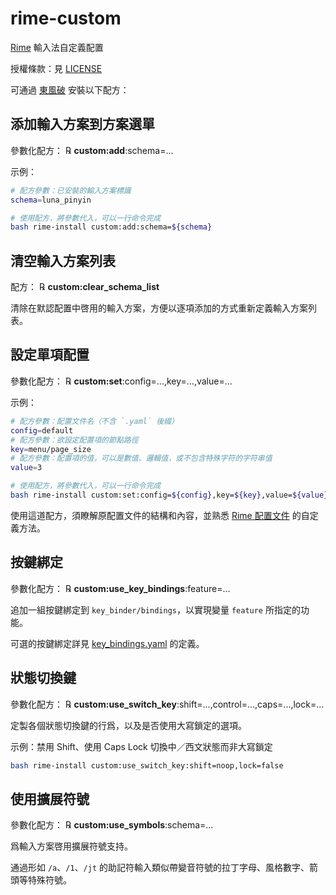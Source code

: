# rime-custom

[Rime](http://rime.im) 輸入法自定義配置

授權條款：見 [LICENSE](LICENSE)

可通過 [東風破](https://github.com/rime/plum) 安裝以下配方：

## 添加輸入方案到方案選單

參數化配方： ℞ **custom:add**:schema=...

示例：

```bash
# 配方參數：已安裝的輸入方案標識
schema=luna_pinyin

# 使用配方，將參數代入，可以一行命令完成
bash rime-install custom:add:schema=${schema}
```

## 清空輸入方案列表

配方： ℞ **custom:clear_schema_list**

清除在默認配置中啓用的輸入方案，方便以逐項添加的方式重新定義輸入方案列表。

## 設定單項配置

參數化配方： ℞ **custom:set**:config=...,key=...,value=...

示例：

```bash
# 配方參數：配置文件名（不含 `.yaml` 後綴）
config=default
# 配方參數：欲設定配置項的節點路徑
key=menu/page_size
# 配方參數：配置項的值，可以是數值、邏輯值，或不包含特殊字符的字符串值
value=3

# 使用配方，將參數代入，可以一行命令完成
bash rime-install custom:set:config=${config},key=${key},value=${value}
```

使用這道配方，須瞭解原配置文件的結構和內容，並熟悉 [Rime 配置文件](http://github.com/rime/home/wiki/Configuration) 的自定義方法。

## 按鍵綁定

參數化配方： ℞ **custom:use_key_bindings**:feature=...

追加一組按鍵綁定到 `key_binder/bindings`，以實現變量 `feature` 所指定的功能。

可選的按鍵綁定詳見 [key_bindings.yaml](https://github.com/rime/rime-prelude/blob/master/key_bindings.yaml) 的定義。

## 狀態切換鍵

參數化配方： ℞ **custom:use_switch_key**:shift=...,control=...,caps=...,lock=...

定製各個狀態切換鍵的行爲，以及是否使用大寫鎖定的選項。

示例：禁用 Shift、使用 Caps Lock 切換中／西文狀態而非大寫鎖定

```bash
bash rime-install custom:use_switch_key:shift=noop,lock=false
```

## 使用擴展符號

參數化配方： ℞ **custom:use_symbols**:schema=...

爲輸入方案啓用擴展符號支持。

通過形如 `/a`、`/1`、`/jt` 的助記符輸入類似帶變音符號的拉丁字母、風格數字、箭頭等特殊符號。

